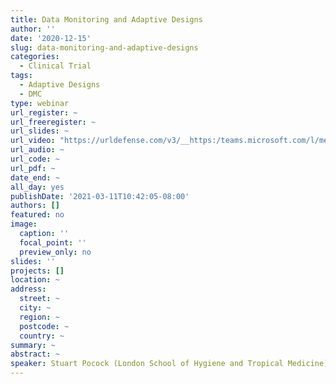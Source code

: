 ```yaml
---
title: Data Monitoring and Adaptive Designs
author: ''
date: '2020-12-15'
slug: data-monitoring-and-adaptive-designs
categories:
  - Clinical Trial
tags:
  - Adaptive Designs
  - DMC
type: webinar
url_register: ~
url_freeregister: ~
url_slides: ~
url_video: "https://urldefense.com/v3/__https:/teams.microsoft.com/l/meetup-join/19*3ameeting_NDZlMGNiOTItNTc4NC00NDcyLTlkNjktYTc3ZTBiYjBjODI2*40thread.v2/0?context=*7b*22Tid*22*3a*22c8fe7995-06f0-4bdf-8f2a-0c8a7986480d*22*2c*22Oid*22*3a*220dcb9344-27bf-4c37-b850-aca89b482545*22*2c*22IsBroadcastMeeting*22*3atrue*7d__;JSUlJSUlJSUlJSUlJSUlJSUlJQ!!Otx9Iru-MmF6NOA!tJEzGPjui0xh1xtSW9yD4J9x5jod9xwgcWpfEAikHJK93x-aY69cNog-D-L3MDnorggn$"
url_audio: ~
url_code: ~
url_pdf: ~
date_end: ~
all_day: yes
publishDate: '2021-03-11T10:42:05-08:00'
authors: []
featured: no
image:
  caption: ''
  focal_point: ''
  preview_only: no
slides: ''
projects: []
location: ~
address:
  street: ~
  city: ~
  region: ~
  postcode: ~
  country: ~
summary: ~
abstract: ~
speaker: Stuart Pocock (London School of Hygiene and Tropical Medicine)
---
```

